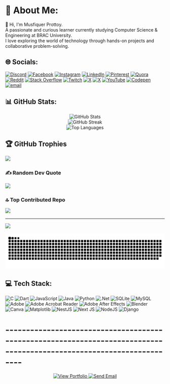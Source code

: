 # 💫 About Me:
👋 Hi, I'm Musfiquer Prottoy. <br>A passionate and curious learner currently studying Computer Science & Engineering at BRAC University.<br> I love exploring the world of technology through hands-on projects and collaborative problem-solving. 


## 🌐 Socials:
[![Discord](https://img.shields.io/badge/Discord-%237289DA.svg?logo=discord&logoColor=white)](https://discord.gg/musfiquerprottoy) [![Facebook](https://img.shields.io/badge/Facebook-%231877F2.svg?logo=Facebook&logoColor=white)](https://facebook.com/musfiquer.prottoy.1) [![Instagram](https://img.shields.io/badge/Instagram-%23E4405F.svg?logo=Instagram&logoColor=white)](https://instagram.com/musfiquer_prottoy) [![LinkedIn](https://img.shields.io/badge/LinkedIn-%230077B5.svg?logo=linkedin&logoColor=white)](https://linkedin.com/in/musfiquer-prottoy) [![Pinterest](https://img.shields.io/badge/Pinterest-%23E60023.svg?logo=Pinterest&logoColor=white)](https://pinterest.com/Coming) [![Quora](https://img.shields.io/badge/Quora-%23B92B27.svg?logo=Quora&logoColor=white)](https://quora.com/profile/Musfiquer) [![Reddit](https://img.shields.io/badge/Reddit-%23FF4500.svg?logo=Reddit&logoColor=white)](https://reddit.com/user/Prottoy) [![Stack Overflow](https://img.shields.io/badge/-Stackoverflow-FE7A16?logo=stack-overflow&logoColor=white)](https://stackoverflow.com/users/Prottoy) [![Twitch](https://img.shields.io/badge/Twitch-%239146FF.svg?logo=Twitch&logoColor=white)](https://twitch.tv/coming) [![X](https://img.shields.io/badge/X-black.svg?logo=X&logoColor=white)](https://x.com/MusfiquerR) [![X](https://img.shields.io/badge/X-black.svg?logo=X&logoColor=white)](https://x.com/MusfiquerP) [![YouTube](https://img.shields.io/badge/YouTube-%23FF0000.svg?logo=YouTube&logoColor=white)](https://youtube.com/@Nai) [![Codepen](https://img.shields.io/badge/Codepen-000000?logo=codepen&logoColor=white)](https://codepen.io/Comingsoon) [![email](https://img.shields.io/badge/Email-D14836?logo=gmail&logoColor=white)](mailto:musfiquer36@gmail.com) 

## 📊 GitHub Stats:
<p align="center">
  <img src="https://github-readme-stats.vercel.app/api?username=musfiquerprottoy&theme=tokyonight&hide_border=true&include_all_commits=true&count_private=false" alt="GitHub Stats" />
  <br/>
  <img src="https://nirzak-streak-stats.vercel.app/?user=musfiquerprottoy&theme=tokyonight&hide_border=true" alt="GitHub Streak" />
  <br/>
  <img src="https://github-readme-stats.vercel.app/api/top-langs/?username=musfiquerprottoy&theme=tokyonight&hide_border=true&include_all_commits=true&count_private=false&layout=compact" alt="Top Languages" />
</p>



## 🏆 GitHub Trophies
![](https://github-profile-trophy.vercel.app/?username=musfiquerprottoy&theme=radical&no-frame=true&no-bg=true&margin-w=4)

### ✍️ Random Dev Quote
![](https://quotes-github-readme.vercel.app/api?type=horizontal&theme=radical)

### 🔝 Top Contributed Repo
![](https://github-contributor-stats.vercel.app/api?username=musfiquerprottoy&limit=5&theme=dark&combine_all_yearly_contributions=true)

---
[![](https://visitcount.itsvg.in/api?id=musfiquerprottoy&icon=0&color=0)](https://visitcount.itsvg.in)

<p align="center">
  <img src="https://github.com/Platane/snk/raw/output/github-contribution-grid-snake.svg" alt="Contribution Snake Animation" />
</p>

## 💻 Tech Stack:
![C](https://img.shields.io/badge/c-%2300599C.svg?style=for-the-badge&logo=c&logoColor=white) ![Dart](https://img.shields.io/badge/dart-%230175C2.svg?style=for-the-badge&logo=dart&logoColor=white) ![JavaScript](https://img.shields.io/badge/javascript-%23323330.svg?style=for-the-badge&logo=javascript&logoColor=%23F7DF1E) ![Java](https://img.shields.io/badge/java-%23ED8B00.svg?style=for-the-badge&logo=openjdk&logoColor=white) ![Python](https://img.shields.io/badge/python-3670A0?style=for-the-badge&logo=python&logoColor=ffdd54) ![.Net](https://img.shields.io/badge/.NET-5C2D91?style=for-the-badge&logo=.net&logoColor=white) ![SQLite](https://img.shields.io/badge/sqlite-%2307405e.svg?style=for-the-badge&logo=sqlite&logoColor=white) ![MySQL](https://img.shields.io/badge/mysql-4479A1.svg?style=for-the-badge&logo=mysql&logoColor=white) ![Adobe](https://img.shields.io/badge/adobe-%23FF0000.svg?style=for-the-badge&logo=adobe&logoColor=white) ![Adobe Acrobat Reader](https://img.shields.io/badge/Adobe%20Acrobat%20Reader-EC1C24.svg?style=for-the-badge&logo=Adobe%20Acrobat%20Reader&logoColor=white) ![Adobe After Effects](https://img.shields.io/badge/Adobe%20After%20Effects-9999FF.svg?style=for-the-badge&logo=Adobe%20After%20Effects&logoColor=white) ![Blender](https://img.shields.io/badge/blender-%23F5792A.svg?style=for-the-badge&logo=blender&logoColor=white) ![Canva](https://img.shields.io/badge/Canva-%2300C4CC.svg?style=for-the-badge&logo=Canva&logoColor=white) ![Matplotlib](https://img.shields.io/badge/Matplotlib-%23ffffff.svg?style=for-the-badge&logo=Matplotlib&logoColor=black) ![NestJS](https://img.shields.io/badge/nestjs-%23E0234E.svg?style=for-the-badge&logo=nestjs&logoColor=white) ![Next JS](https://img.shields.io/badge/Next-black?style=for-the-badge&logo=next.js&logoColor=white) ![NodeJS](https://img.shields.io/badge/node.js-6DA55F?style=for-the-badge&logo=node.js&logoColor=white) ![Django](https://img.shields.io/badge/django-%23092E20.svg?style=for-the-badge&logo=django&logoColor=white)

# ----------------------------------------------------------------------------------------------------------------------
<p align="center">
  <a href="https://your-portfolio-link.com">
    <img src="https://img.shields.io/badge/Portfolio-Visit-blue?style=for-the-badge" alt="View Portfolio">
  </a>
  <a href="mailto:your@email.com">
    <img src="https://img.shields.io/badge/Email-Me-red?style=for-the-badge&logo=gmail" alt="Send Email">
  </a>
</p>
